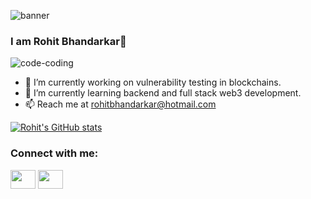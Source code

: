 
![banner](https://user-images.githubusercontent.com/88735333/172036896-3d45b4d8-5597-483a-9025-c02f37abbb4e.png)

<h3 align="left">I am Rohit Bhandarkar👋</h3>


![code-coding](https://user-images.githubusercontent.com/88735333/172037349-f8e45447-08b3-4442-a0bb-f9adeef20ae6.gif)


- 🔭 I’m currently working on vulnerability testing in blockchains.
- 🌱 I’m currently learning backend and full stack web3 development.
- 📫 Reach me at rohitbhandarkar@hotmail.com


[![Rohit's GitHub stats](https://github-readme-stats.vercel.app/api?username=RohitBhandarkar&show_icons=true&theme=highcontrast)](https://github.com/RohitBhandarkar/github-readme-stats)

<h3 align="left">Connect with me:</h3>
<p align="left">
<a href="https://www.linkedin.com/in/rohit-bhandarkar-52060b22a/" target="blank"><img align="center" src="https://cdn.jsdelivr.net/npm/simple-icons@3.0.1/icons/linkedin.svg" alt="" height="30" width="40" /></a>
<a href="https://instagram.com/rohit.bhandarkar?utm_medium=copy_link" target="blank"><img align="center" src="https://cdn.jsdelivr.net/npm/simple-icons@3.0.1/icons/instagram.svg" alt="" height="30" width="40" /></a>
</p>
<!--
Hi there, I am Rohit Bhandarkar👋
![image](https://user-images.githubusercontent.com/88735333/172036671-57768f2c-1dfe-43ab-92d4-36bfbfd4ab4e.png)
**RohitBhandarkar/RohitBhandarkar** is a ✨ _special_ ✨ repository because its `README.md` (this file) appears on your GitHub profile.

Here are some ideas to get you started:
[![Top Langs](https://github-readme-stats.vercel.app/api/top-langs/?username=RohitBhandarkar)](https://github.com/RohitBhandarkar/github-readme-stats)
-->

